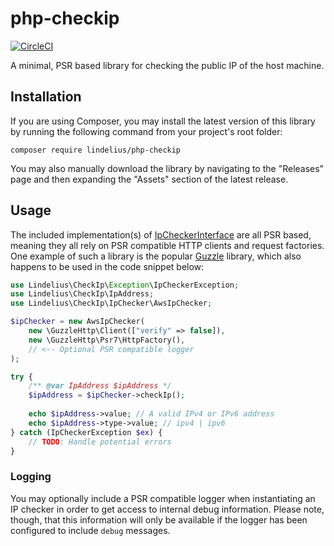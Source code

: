 # php-checkip

[![CircleCI](https://circleci.com/gh/lindelius/php-checkip.svg?style=shield)](https://circleci.com/gh/lindelius/php-checkip)

A minimal, PSR based library for checking the public IP of the host machine.

## Installation

If you are using Composer, you may install the latest version of this library by running the following command from your project's root folder:

```
composer require lindelius/php-checkip
```

You may also manually download the library by navigating to the "Releases" page and then expanding the "Assets" section of the latest release.

## Usage

The included implementation(s) of [IpCheckerInterface](src/IpChecker/IpCheckerInterface.php) are all PSR based, meaning they all rely on PSR compatible HTTP clients and request factories. One example of such a library is the popular [Guzzle](https://github.com/guzzle/guzzle) library, which also happens to be used in the code snippet below:

```php
use Lindelius\CheckIp\Exception\IpCheckerException;
use Lindelius\CheckIp\IpAddress;
use Lindelius\CheckIp\IpChecker\AwsIpChecker;

$ipChecker = new AwsIpChecker(
    new \GuzzleHttp\Client(["verify" => false]),
    new \GuzzleHttp\Psr7\HttpFactory(),
    // <-- Optional PSR compatible logger
);

try {
    /** @var IpAddress $ipAddress */
    $ipAddress = $ipChecker->checkIp();
    
    echo $ipAddress->value; // A valid IPv4 or IPv6 address
    echo $ipAddress->type->value; // ipv4 | ipv6
} catch (IpCheckerException $ex) {
    // TODO: Handle potential errors
}
```

### Logging

You may optionally include a PSR compatible logger when instantiating an IP checker in order to get access to internal debug information. Please note, though, that this information will only be available if the logger has been configured to include `debug` messages.
